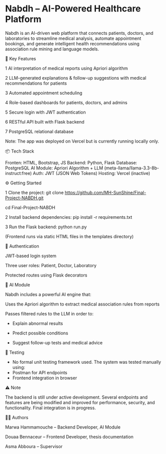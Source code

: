# Nabdh – AI-Powered Healthcare Platform

Nabdh is an AI-driven web platform that connects patients, doctors, and laboratories to streamline medical analysis, automate appointment bookings, and generate intelligent health recommendations using association rule mining and language models.

🚀 Key Features

1 AI interpretation of medical reports using Apriori algorithm

2 LLM-generated explanations & follow-up suggestions with medical recommendations for patients

3 Automated appointment scheduling

4 Role-based dashboards for patients, doctors, and admins

5 Secure login with JWT authentication

6 RESTful API built with Flask backend

7 PostgreSQL relational database
          
Note: The app was deployed on Vercel but is currently running locally only.


📦 Tech Stack

Fronten:   HTML, Bootstrap, JS
Backend:   Python, Flask
Database:   PostgreSQL
AI Module:   Apriori Algorithm + LLM (meta-llama/llama-3.3-8b-instruct:free)
Auth:   JWT (JSON Web Tokens)
Hosting:   Vercel (inactive)


⚙️ Getting Started

1 Clone the project:
git clone https://github.com/MH-SunShine/Final-Project-NABDH.git

cd Final-Project-NABDH

2 Install backend dependencies:
pip install -r requirements.txt

3 Run the Flask backend:
python run.py


(Frontend runs via static HTML files in the templates directory)


🔐 Authentication

JWT-based login system

Three user roles: Patient, Doctor, Laboratory

Protected routes using Flask decorators


🧠 AI Module

Nabdh includes a powerful AI engine that:

Uses the Apriori algorithm to extract medical association rules from reports

Passes filtered rules to the LLM in order to:

- Explain abnormal results

- Predict possible conditions

- Suggest follow-up tests and medical advice


🧪 Testing

- No formal unit testing framework used. The system was tested manually using:
- Postman for API endpoints
- Frontend integration in browser


⚠️ Note

The backend is still under active development. Several endpoints and features are being modified and improved for performance, security, and functionality. Final integration is in progress.


👨‍💻 Authors

Marwa Hammamouche – Backend Developer, AI Module

Douaa Bennaceur – Frontend Developer, thesis documentation

Asma Abboura – Supervisor

